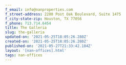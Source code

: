 ```yaml
---
f_email: info@nanproperties.com
f_street-address: 2200 Post Oak Boulevard, Suite 1475
f_city-state-zip: Houston, TX 77056
f_phone: 713.714.6454
title: The Galleria
slug: the-galleria
updated-on: '2021-05-25T18:05:26.280Z'
created-on: '2021-05-25T18:05:26.280Z'
published-on: '2021-05-27T21:33:42.184Z'
layout: '[nan-offices].html'
tags: nan-offices
---
```



